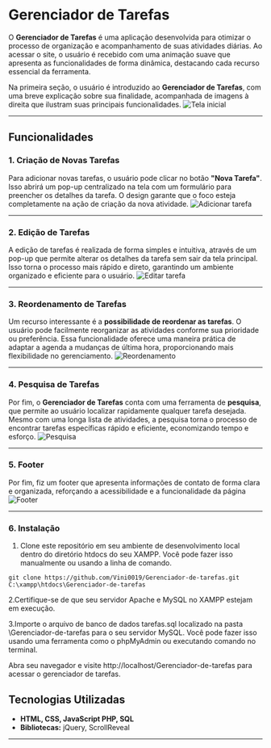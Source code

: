# Gerenciador de Tarefas

O **Gerenciador de Tarefas** é uma aplicação desenvolvida para otimizar o processo de organização e acompanhamento de suas atividades diárias. Ao acessar o site, o usuário é recebido com uma animação suave que apresenta as funcionalidades de forma dinâmica, destacando cada recurso essencial da ferramenta. 

Na primeira seção, o usuário é introduzido ao **Gerenciador de Tarefas**, com uma breve explicação sobre sua finalidade, acompanhada de imagens à direita que ilustram suas principais funcionalidades.
![Tela inicial](https://github.com/user-attachments/assets/90536d51-4516-4df7-9282-4523ee8c917b)

---

## Funcionalidades

### 1. **Criação de Novas Tarefas**
Para adicionar novas tarefas, o usuário pode clicar no botão **"Nova Tarefa"**. Isso abrirá um pop-up centralizado na tela com um formulário para preencher os detalhes da tarefa. O design garante que o foco esteja completamente na ação de criação da nova atividade.
![Adicionar tarefa](https://github.com/user-attachments/assets/1a415444-cfc9-49f3-aef1-f8cc055dfe56)

---

### 2. **Edição de Tarefas**
A edição de tarefas é realizada de forma simples e intuitiva, através de um pop-up que permite alterar os detalhes da tarefa sem sair da tela principal. Isso torna o processo mais rápido e direto, garantindo um ambiente organizado e eficiente para o usuário.
![Editar tarefa](https://github.com/user-attachments/assets/a9b50257-a683-4db3-b385-12b2d9b86a0c)

---

### 3. **Reordenamento de Tarefas**
Um recurso interessante é a **possibilidade de reordenar as tarefas**. O usuário pode facilmente reorganizar as atividades conforme sua prioridade ou preferência. Essa funcionalidade oferece uma maneira prática de adaptar a agenda a mudanças de última hora, proporcionando mais flexibilidade no gerenciamento.
![Reordenamento](https://github.com/user-attachments/assets/d8bb3d5e-0e18-4f7b-a049-6e09743f10d9)

---

### 4. **Pesquisa de Tarefas**
Por fim, o **Gerenciador de Tarefas** conta com uma ferramenta de **pesquisa**, que permite ao usuário localizar rapidamente qualquer tarefa desejada. Mesmo com uma longa lista de atividades, a pesquisa torna o processo de encontrar tarefas específicas rápido e eficiente, economizando tempo e esforço.
![Pesquisa](https://github.com/user-attachments/assets/ee9da628-db83-434a-aefd-32bb2aff0ec9)

---

### 5. **Footer**
Por fim, fiz um footer que apresenta informações de contato de forma clara e organizada, reforçando a acessibilidade e a funcionalidade da página
![Footer](https://github.com/user-attachments/assets/fef43cbc-243c-4789-8c35-d3c56252dc93)

---

### 6. **Instalação**
1. Clone este repositório em seu ambiente de desenvolvimento local dentro do diretório htdocs do seu XAMPP. Você pode fazer isso manualmente ou usando a linha de comando.

  ```git clone https://github.com/Vini0019/Gerenciador-de-tarefas.git C:\xampp\htdocs\Gerenciador-de-tarefas```

2.Certifique-se de que seu servidor Apache e MySQL no XAMPP estejam em execução.

3.Importe o arquivo de banco de dados tarefas.sql localizado na pasta \Gerenciador-de-tarefas para o seu servidor MySQL. Você pode fazer isso usando uma ferramenta como o phpMyAdmin ou executando comando no terminal.

Abra seu navegador e visite http://localhost/Gerenciador-de-tarefas para acessar o gerenciador de tarefas.

## Tecnologias Utilizadas

- **HTML, CSS, JavaScript PHP, SQL**
- **Bibliotecas:** jQuery, ScrollReveal

---





